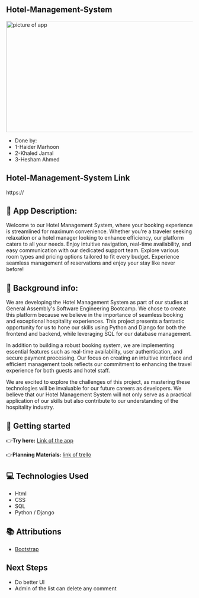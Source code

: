 ## Hotel-Management-System

<img src="./public/pictures/" width="600" height="300" alt="picture of app">

- Done by: 
- 1-Haider Marhoon
- 2-Khaled Jamal
- 3-Hesham Ahmed

## Hotel-Management-System Link
https://


## 🏨 App Description:

Welcome to our Hotel Management System, where your booking experience is streamlined for maximum convenience. Whether you’re a traveler seeking relaxation or a hotel manager looking to enhance efficiency, our platform caters to all your needs. Enjoy intuitive navigation, real-time availability, and easy communication with our dedicated support team. Explore various room types and pricing options tailored to fit every budget. Experience seamless management of reservations and enjoy your stay like never before!


## 🔎 Background info:

We are developing the Hotel Management System as part of our studies at General Assembly's Software Engineering Bootcamp. We chose to create this platform because we believe in the importance of seamless booking and exceptional hospitality experiences. This project presents a fantastic opportunity for us to hone our skills using Python and Django for both the frontend and backend, while leveraging SQL for our database management.

In addition to building a robust booking system, we are implementing essential features such as real-time availability, user authentication, and secure payment processing. Our focus on creating an intuitive interface and efficient management tools reflects our commitment to enhancing the travel experience for both guests and hotel staff.

We are excited to explore the challenges of this project, as mastering these technologies will be invaluable for our future careers as developers. We believe that our Hotel Management System will not only serve as a practical application of our skills but also contribute to our understanding of the hospitality industry.

## 🔭 Getting started

👉**Try here:** [Link of the app]()

👉**Planning Materials:** [link of trello]()

## 💻 Technologies Used

- Html
- CSS
- SQL
- Python / Django

## 📚 Attributions

- [Bootstrap]()

## Next Steps

- Do better UI
- Admin of the list can delete any comment

